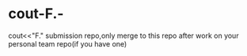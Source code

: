 # cout-F.-
cout&lt;&lt;"F." submission repo,only merge to this repo after work on your personal team repo(if you have one)

